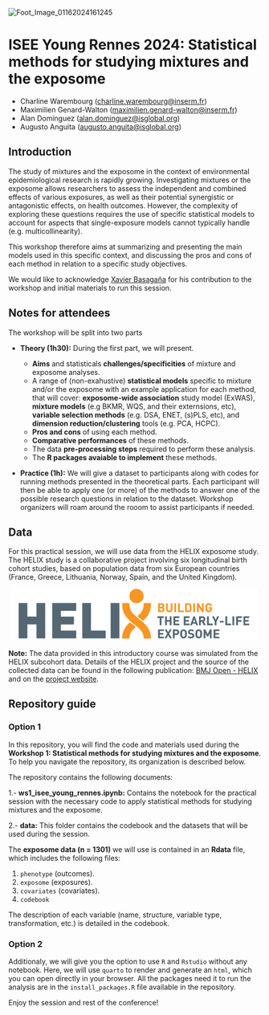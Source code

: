 
![Foot_Image_01162024161245](https://github.com/alldominguez/isee_young_rennes_ws1/assets/81332368/4c7a8183-a204-4f4d-93b9-59adc2729631)

# ISEE Young Rennes 2024: Statistical methods for studying mixtures and the exposome 

- Charline Warembourg (charline.warembourg@inserm.fr)
- Maximilien Genard-Walton (maximilien.genard-walton@inserm.fr)
- Alan Domínguez (alan.dominguez@isglobal.org)
- Augusto Anguita (augusto.anguita@isglobal.org)

## Introduction
The study of mixtures and the exposome in the context of environmental epidemiological research is rapidly
growing. Investigating mixtures or the exposome allows researchers to assess the
independent and combined effects of various exposures, as well as their potential synergistic or antagonistic
effects, on health outcomes. However, the complexity of exploring these questions requires the use of specific
statistical models to account for aspects that single-exposure models cannot typically handle (e.g.
multicollinearity). 

This workshop therefore aims at summarizing and presenting the main models used in this
specific context, and discussing the pros and cons of each method in relation to a specific study objectives.

We would like to acknowledge [Xavier Basagaña](https://www.isglobal.org/en/our-team/-/profiles/18513) for his contribution to the workshop and initial materials to run this session. 

## Notes for attendees

The workshop will be split into two parts

- **Theory (1h30):** During the first part, we will present.

  * **Aims** and statisticals **challenges/specificities** of mixture and exposome analyses.
  * A range of (non-exahustive) **statistical models** specific to mixture and/or the exposome with an example application for each method, that will cover: **exposome-wide association** study model (ExWAS), **mixture models** (e.g BKMR, WQS, and their externsions, etc), **variable selection methods** (e.g. DSA, ENET, (s)PLS, etc), and **dimension reduction/clustering** tools (e.g. PCA, HCPC).
  * **Pros and cons** of using each method.
  * **Comparative performances** of these methods.
  * The data **pre-processing steps** required to perform these analysis.
  * The **R packages avaiable to implement** these methods. 
   
- **Practice (1h):** We will give a dataset to participants along with codes for running methods presented in the theoretical parts. Each participant will then be able to apply one (or more) of the methods to answer one of the possible research questions in relation to the dataset. Workshop organizers will roam around the rooom to assist participants if needed. 

## Data
For this practical session, we will use data from the HELIX exposome study. The HELIX study is a collaborative project involving six longitudinal birth cohort studies, based on population data from six European countries (France, Greece, Lithuania, Norway, Spain, and the United Kingdom).

<img src="figures/HELIX.png" alt="HELIX logo" width="500"/> 

**Note:** The data provided in this introductory course was simulated from the HELIX subcohort data. Details of the HELIX project and the source of the collected data can be found in the following publication: [BMJ Open - HELIX](https://bmjopen.bmj.com/content/8/9/e021311) and on the [project website](https://www.projecthelix.eu/es).


## Repository guide

### Option 1

In this repository, you will find the code and materials used during the **Workshop 1: Statistical methods for studying mixtures and the exposome**. To help you navigate the repository, its organization is described below.

The repository contains the following documents:

1.- **ws1_isee_young_rennes.ipynb:** Contains the notebook for the practical session with the necessary code to apply statistical methods for studying mixtures and the exposome.

2.- **data:** This folder contains the codebook and the datasets that will be used during the session.

The **exposome data (n = 1301)** we will use is contained in an **Rdata** file, which includes the following files:
  1. `phenotype` (outcomes).
  2. `exposome` (exposures).
  3. `covariates` (covariates).
  4. `codebook`

The description of each variable (name, structure, variable type, transformation, etc.) is detailed in the codebook.


### Option 2 

Additionaly, we will give you the option to use `R` and `Rstudio` without any notebook. Here, we will use `quarto` to render and generate an `html`, which you can open directly in your browser. All the packages need it to run the analysis are in the `install_packages.R` file available in the repository. 

Enjoy the session and rest of the conference! 





